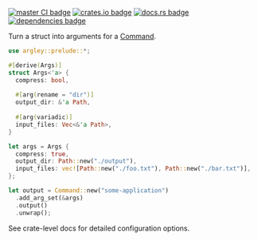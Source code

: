 [![master CI badge](https://img.shields.io/github/actions/workflow/status/Alorel/argley-rs/ci.yml?label=master%20CI)](https://github.com/Alorel/argley-rs/actions/workflows/ci.yml?query=branch%3Amaster)
[![crates.io badge](https://img.shields.io/crates/v/argley)](https://crates.io/crates/argley)
[![docs.rs badge](https://img.shields.io/docsrs/argley?label=docs.rs)](https://docs.rs/argley)
[![dependencies badge](https://img.shields.io/librariesio/release/cargo/argley)](https://libraries.io/cargo/argley)

Turn a struct into arguments for a [Command](https://doc.rust-lang.org/stable/std/process/struct.Command.html).

```rust
use argley::prelude::*;

#[derive(Args)]
struct Args<'a> {
  compress: bool,
  
  #[arg(rename = "dir")]
  output_dir: &'a Path,
  
  #[arg(variadic)]
  input_files: Vec<&'a Path>,
}

let args = Args {
  compress: true,
  output_dir: Path::new("./output"),
  input_files: vec![Path::new("./foo.txt"), Path::new("./bar.txt")],
};

let output = Command::new("some-application")
  .add_arg_set(&args)
  .output()
  .unwrap();
```

See crate-level docs for detailed configuration options.
